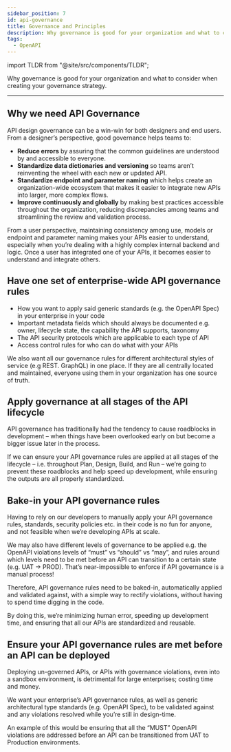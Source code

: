 ```yaml
---
sidebar_position: 7
id: api-governance
title: Governance and Principles
description: Why governance is good for your organization and what to consider when creating your governance strategy
tags:
  - OpenAPI
---
```


import TLDR from "@site/src/components/TLDR";

<TLDR>

Why governance is good for your organization and what to consider when creating your governance strategy.

</TLDR>

---

<!--vale off -->
<!--alex disable -->

## Why we need API Governance

API design governance can be a win-win for both designers and end users.
From a designer’s perspective, good governance helps teams to:

- **Reduce errors** by assuring that the common guidelines are understood by and accessible to everyone.
- **Standardize data dictionaries and versioning** so teams aren’t reinventing the wheel with each new or updated API.
- **Standardize endpoint and parameter naming** which helps create an organization-wide ecosystem
that makes it easier to integrate new APIs into larger, more complex flows.
- **Improve continuously and globally** by making best practices accessible throughout the organization,
reducing discrepancies among teams and streamlining the review and validation process.

From a user perspective, maintaining consistency among use,
models or endpoint and parameter naming makes your APIs easier to understand,
especially when you’re dealing with a highly complex internal backend and logic.
Once a user has integrated one of your APIs, it becomes easier to understand and integrate others.

## Have one set of enterprise-wide API governance rules

- How you want to apply said generic standards (e.g. the OpenAPI Spec) in your enterprise in your code
- Important metadata fields which should always be documented
e.g. owner, lifecycle state, the capability the API supports, taxonomy
- The API security protocols which are applicable to each type of API
- Access control rules for who can do what with your APIs

We also want all our governance rules for different architectural styles of service (e.g REST. GraphQL) in one place.
If they are all centrally located and maintained, everyone using them in your organization has one source of truth.

## Apply governance at all stages of the API lifecycle

API governance has traditionally had the tendency to cause roadblocks in development
 – when things have been overlooked early on but become a bigger issue later in the process.

If we can ensure your API governance rules are applied at all stages of the lifecycle –
i.e. throughout Plan, Design, Build, and Run – we’re going to prevent these roadblocks and help speed up development,
while ensuring the outputs are all properly standardized.

## Bake-in your API governance rules

Having to rely on our developers to manually apply your API governance rules, standards, security policies etc.
in their code is no fun for anyone, and not feasible when we’re developing APIs at scale.

We may also have different levels of governance to be applied
e.g. the OpenAPI violations levels of “must” vs “should” vs “may”,
and rules around which levels need to be met before an API can transition to a certain state (e.g. UAT → PROD).
That’s near-impossible to enforce if API governance is a manual process!

Therefore, API governance rules need to be baked-in, automatically applied and validated against,
with a simple way to rectify violations, without having to spend time digging in the code.

By doing this, we’re minimizing human error, speeding up development time,
and ensuring that all our APIs are standardized and reusable.

## Ensure your API governance rules are met before an API can be deployed

Deploying un-governed APIs, or APIs with governance violations, even into a sandbox environment,
is detrimental for large enterprises; costing time and money.

We want your enterprise’s API governance rules, as well as generic architectural type standards (e.g. OpenAPI Spec),
to be validated against and any violations resolved while you’re still in design-time.

An example of this would be ensuring that all the “MUST” OpenAPI violations are addressed
before an API can be transitioned from UAT to Production environments.

<!--alex enable -->
<!--vale on -->